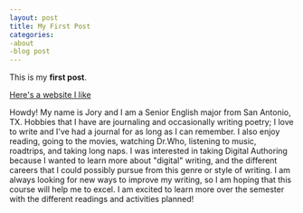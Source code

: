 ```yaml
---
layout: post
title: My First Post
categories:
-about
-blog post
---
```


This is my **first post**.

[Here's a website I like](http://vans.com)

Howdy! My name is Jory and I am a Senior English major from San Antonio, TX. Hobbies that I have are journaling and occasionally writing poetry; I love to write and I've had a journal for as long as I can remember. I also enjoy reading, going to the movies, watching Dr.Who, listening to music, roadtrips, and taking long naps. I was interested in taking Digital Authoring because I wanted to learn more about "digital" writing, and the different careers that I could possibly pursue from this genre or style of writing. I am always looking for new ways to improve my writing, so I am hoping that this course will help me to excel. I am excited to learn more over the semester with the different readings and activities planned! 
